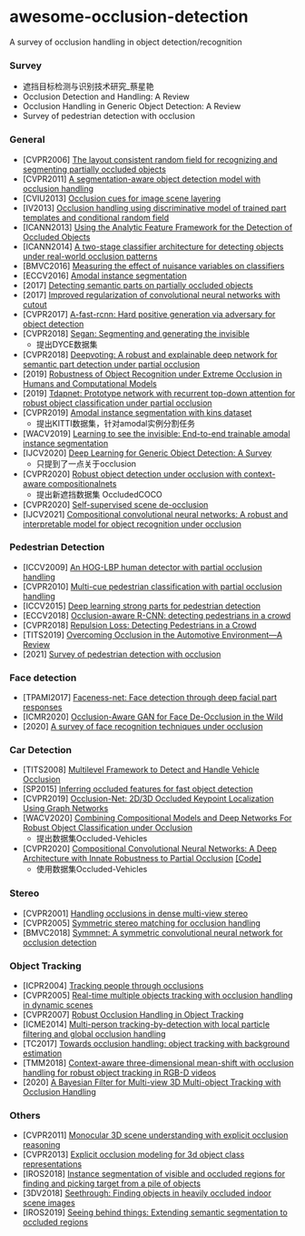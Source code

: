 # awesome-occlusion-detection
A survey of occlusion handling in object detection/recognition

### Survey
- 遮挡目标检测与识别技术研究_蔡星艳
- Occlusion Detection and Handling: A Review
- Occlusion Handling in Generic Object Detection: A Review
- Survey of pedestrian detection with occlusion

### General
- [CVPR2006] [The layout consistent random field for recognizing and segmenting partially occluded objects](https://ieeexplore.ieee.org/abstract/document/1640739/)
- [CVPR2011] [A segmentation-aware object detection model with occlusion handling](https://ieeexplore.ieee.org/abstract/document/5995623)
- [CVIU2013] [Occlusion cues for image scene layering](https://www.sciencedirect.com/science/article/abs/pii/S1077314212001300)
- [IV2013] [Occlusion handling using discriminative model of trained part templates and conditional random field](https://ieeexplore.ieee.org/abstract/document/6629557)
- [ICANN2013] [Using the Analytic Feature Framework for the Detection of Occluded Objects](https://link.springer.com/chapter/10.1007/978-3-642-40728-4_75)
- [ICANN2014] [A two-stage classifier architecture for detecting objects under real-world occlusion patterns](https://www.honda-ri.de/pubs/pdf/2693.pdf)
- [BMVC2016] [Measuring the effect of nuisance variables on classifiers](https://infoscience.epfl.ch/record/220613)
- [ECCV2016] [Amodal instance segmentation](https://arxiv.org/abs/1604.08202)
- [2017] [Detecting semantic parts on partially occluded objects](https://arxiv.org/abs/1707.07819)
- [2017] [Improved regularization of convolutional neural networks with cutout](https://arxiv.org/abs/1708.04552)
- [CVPR2017] [A-fast-rcnn: Hard positive generation via adversary for object detection](https://arxiv.org/abs/1704.03414)
- [CVPR2018] [Segan: Segmenting and generating the invisible](https://arxiv.org/abs/1703.10239)
  - 提出DYCE数据集
- [CVPR2018] [Deepvoting: A robust and explainable deep network for semantic part detection under partial occlusion](https://arxiv.org/abs/1709.04577)
- [2019] [Robustness of Object Recognition under Extreme Occlusion in Humans and Computational Models](https://arxiv.org/abs/1905.04598)
- [2019] [Tdapnet: Prototype network with recurrent top-down attention for robust object classification under partial occlusion](https://arxiv.org/abs/1909.03879)
- [CVPR2019] [Amodal instance segmentation with kins dataset](https://openreview.net/forum?id=H7AvC4XeO6r)
  - 提出KITTI数据集，针对amodal实例分割任务
- [WACV2019] [Learning to see the invisible: End-to-end trainable amodal instance segmentation](https://arxiv.org/abs/1804.08864)
- [IJCV2020] [Deep Learning for Generic Object Detection: A Survey](https://arxiv.org/abs/1809.02165)
  - 只提到了一点关于occlusion
- [CVPR2020] [Robust object detection under occlusion with context-aware compositionalnets](https://arxiv.org/abs/2005.11643)
  - 提出新遮挡数据集 OccludedCOCO
- [CVPR2020] [Self-supervised scene de-occlusion](https://arxiv.org/abs/2004.02788)
- [IJCV2021] [Compositional convolutional neural networks: A robust and interpretable model for object recognition under occlusion](https://arxiv.org/pdf/1905.04598.pdf)
  
### Pedestrian Detection
- [ICCV2009] [An HOG-LBP human detector with partial occlusion handling](https://ieeexplore.ieee.org/abstract/document/5459207)
- [CVPR2010] [Multi-cue pedestrian classification with partial occlusion handling](https://ieeexplore.ieee.org/abstract/document/5540111)
- [ICCV2015] [Deep learning strong parts for pedestrian detection](https://openaccess.thecvf.com/content_iccv_2015/html/Tian_Deep_Learning_Strong_ICCV_2015_paper.html)
- [ECCV2018] [Occlusion-aware R-CNN: detecting pedestrians in a crowd](https://arxiv.org/abs/1807.08407)
- [CVPR2018] [Repulsion Loss: Detecting Pedestrians in a Crowd](https://arxiv.org/abs/1711.07752)
- [TITS2019] [Overcoming Occlusion in the Automotive Environment—A Review](https://ieeexplore.ieee.org/abstract/document/8928542/)
- [2021] [Survey of pedestrian detection with occlusion](https://link.springer.com/article/10.1007/s40747-020-00206-8)

### Face detection
- [TPAMI2017] [Faceness-net: Face detection through deep facial part responses](https://arxiv.org/abs/1701.08393)
- [ICMR2020] [Occlusion-Aware GAN for Face De-Occlusion in the Wild](https://ieeexplore.ieee.org/abstract/document/9102788)
- [2020] [A survey of face recognition techniques under occlusion](https://arxiv.org/abs/2006.11366)

### Car Detection
- [TITS2008] [Multilevel Framework to Detect and Handle Vehicle Occlusion](https://ieeexplore.ieee.org/abstract/document/4445682)
- [SP2015] [Inferring occluded features for fast object detection](https://www.sciencedirect.com/science/article/abs/pii/S0165168414004940)
- [CVPR2019] [Occlusion-Net: 2D/3D Occluded Keypoint Localization Using Graph Networks](https://openreview.net/pdf?id=_cv1Qp4e3x)
- [WACV2020] [Combining Compositional Models and Deep Networks For Robust Object Classification under Occlusion](https://arxiv.org/abs/1905.11826)
  - 提出数据集Occluded-Vehicles
- [CVPR2020] [Compositional Convolutional Neural Networks: A Deep Architecture with Innate Robustness to Partial Occlusion](https://arxiv.org/pdf/2003.04490.pdf) [[Code]](https://github.com/AdamKortylewski/CompositionalNets)
  - 使用数据集Occluded-Vehicles

### Stereo
- [CVPR2001] [Handling occlusions in dense multi-view stereo](https://ieeexplore.ieee.org/abstract/document/990462)
- [CVPR2005] [Symmetric stereo matching for occlusion handling](https://ieeexplore.ieee.org/abstract/document/1467470)
- [BMVC2018] [Symmnet: A symmetric convolutional neural network for occlusion detection](https://arxiv.org/abs/1807.00959)

### Object Tracking
- [ICPR2004] [Tracking people through occlusions](https://ieeexplore.ieee.org/abstract/document/1334361)
- [CVPR2005] [Real-time multiple objects tracking with occlusion handling in dynamic scenes](https://ieeexplore.ieee.org/abstract/document/1467371)
- [CVPR2007] [Robust Occlusion Handling in Object Tracking](https://ieeexplore.ieee.org/abstract/document/4270451)
- [ICME2014] [Multi-person tracking-by-detection with local particle filtering and global occlusion handling](https://ieeexplore.ieee.org/abstract/document/6890149)
- [TC2017] [Towards occlusion handling: object tracking with background estimation](https://ieeexplore.ieee.org/abstract/document/7994708)
- [TMM2018] [Context-aware three-dimensional mean-shift with occlusion handling for robust object tracking in RGB-D videos](https://ieeexplore.ieee.org/abstract/document/8425768/)
- [2020] [A Bayesian Filter for Multi-view 3D Multi-object Tracking with Occlusion Handling](https://arxiv.org/abs/2001.04118)
  
### Others
- [CVPR2011] [Monocular 3D scene understanding with explicit occlusion reasoning](https://ieeexplore.ieee.org/abstract/document/5995547)
- [CVPR2013] [Explicit occlusion modeling for 3d object class representations](https://openaccess.thecvf.com/content_cvpr_2013/html/Zia_Explicit_Occlusion_Modeling_2013_CVPR_paper.html)
- [IROS2018] [Instance segmentation of visible and occluded regions for finding and picking target from a pile of objects](https://ieeexplore.ieee.org/abstract/document/8593690)
- [3DV2018] [Seethrough: Finding objects in heavily occluded indoor scene images](https://ieeexplore.ieee.org/abstract/document/8490977)
- [IROS2019] [Seeing behind things: Extending semantic segmentation to occluded regions](https://arxiv.org/abs/1906.02885)